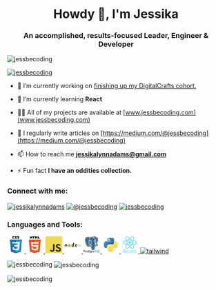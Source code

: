 <h1 align="center">Howdy 👋, I'm Jessika</h1>
<h3 align="center">An accomplished, results-focused Leader, Engineer & Developer</h3>

<p align="left"> <img src="https://komarev.com/ghpvc/?username=jessbecoding&label=Profile%20views&color=0e75b6&style=flat" alt="jessbecoding" /> </p>

<p align="left"> <a href="https://github.com/ryo-ma/github-profile-trophy"><img src="https://github-profile-trophy.vercel.app/?username=jessbecoding" alt="jessbecoding" /></a> </p>

- 🔭 I’m currently working on [finishing up my DigitalCrafts cohort.](https://github.com/jessbecoding/web-ft-11-2022)

- 🌱 I’m currently learning **React**

- 👨‍💻 All of my projects are available at [www.jessbecoding.com](www.jessbecoding.com)

- 📝 I regularly write articles on [https://medium.com/@jessbecoding](https://medium.com/@jessbecoding)

- 📫 How to reach me **jessikalynnadams@gmail.com**

- ⚡ Fun fact **I have an oddities collection.**

<h3 align="left">Connect with me:</h3>
<p align="left">
<a href="https://linkedin.com/in/jessikalynnadams" target="blank"><img align="center" src="https://raw.githubusercontent.com/rahuldkjain/github-profile-readme-generator/master/src/images/icons/Social/linked-in-alt.svg" alt="jessikalynnadams" height="30" width="40" /></a>
<a href="https://medium.com/@jessbecoding" target="blank"><img align="center" src="https://raw.githubusercontent.com/rahuldkjain/github-profile-readme-generator/master/src/images/icons/Social/medium.svg" alt="@jessbecoding" height="30" width="40" /></a>
<a href="https://www.hackerrank.com/jessbecoding" target="blank"><img align="center" src="https://raw.githubusercontent.com/rahuldkjain/github-profile-readme-generator/master/src/images/icons/Social/hackerrank.svg" alt="jessbecoding" height="30" width="40" /></a>
</p>

<h3 align="left">Languages and Tools:</h3>
<p align="left"> <a href="https://www.w3schools.com/css/" target="_blank" rel="noreferrer"> <img src="https://raw.githubusercontent.com/devicons/devicon/master/icons/css3/css3-original-wordmark.svg" alt="css3" width="40" height="40"/> </a> <a href="https://www.w3.org/html/" target="_blank" rel="noreferrer"> <img src="https://raw.githubusercontent.com/devicons/devicon/master/icons/html5/html5-original-wordmark.svg" alt="html5" width="40" height="40"/> </a> <a href="https://developer.mozilla.org/en-US/docs/Web/JavaScript" target="_blank" rel="noreferrer"> <img src="https://raw.githubusercontent.com/devicons/devicon/master/icons/javascript/javascript-original.svg" alt="javascript" width="40" height="40"/> </a> <a href="https://nodejs.org" target="_blank" rel="noreferrer"> <img src="https://raw.githubusercontent.com/devicons/devicon/master/icons/nodejs/nodejs-original-wordmark.svg" alt="nodejs" width="40" height="40"/> </a> <a href="https://www.postgresql.org" target="_blank" rel="noreferrer"> <img src="https://raw.githubusercontent.com/devicons/devicon/master/icons/postgresql/postgresql-original-wordmark.svg" alt="postgresql" width="40" height="40"/> </a> <a href="https://www.python.org" target="_blank" rel="noreferrer"> <img src="https://raw.githubusercontent.com/devicons/devicon/master/icons/python/python-original.svg" alt="python" width="40" height="40"/> </a> <a href="https://reactjs.org/" target="_blank" rel="noreferrer"> <img src="https://raw.githubusercontent.com/devicons/devicon/master/icons/react/react-original-wordmark.svg" alt="react" width="40" height="40"/> </a> <a href="https://tailwindcss.com/" target="_blank" rel="noreferrer"> <img src="https://www.vectorlogo.zone/logos/tailwindcss/tailwindcss-icon.svg" alt="tailwind" width="40" height="40"/> </a> </p>

<p><img align="left" src="https://github-readme-stats.vercel.app/api/top-langs?username=jessbecoding&show_icons=true&locale=en&layout=compact" alt="jessbecoding" /></p>

<p>&nbsp;<img align="center" src="https://github-readme-stats.vercel.app/api?username=jessbecoding&show_icons=true&locale=en" alt="jessbecoding" /></p>

<p><img align="center" src="https://github-readme-streak-stats.herokuapp.com/?user=jessbecoding&" alt="jessbecoding" /></p>

